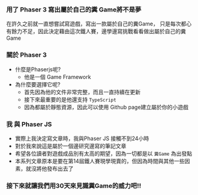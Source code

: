 ### 用了 Phaser 3 寫出屬於自己的糞 Game將不是夢
 在許久之前就一直想嘗試寫遊戲，寫出一款屬於自己的糞Game，
 只是每次都心有餘力不足，因此決定藉由這次鐵人賽，邊學邊寫挑戰看看做出屬於自己的糞Game

### 關於 Phaser 3
- 什麼是Phaserjs呢?
  - 他是一個 Game Framework
- 為什麼要選擇它呢?
  - 首先因為他的文件非常完整，而且一直持續在更新
  - 接下來最重要的是他還支持 `TypeScript`
  - 因為都屬於靜態資源，因此可以使用 Github page建立屬於你的小遊戲

### 我 與 Phaser JS
- 實際上我決定寫文章時，我與Phaser JS 接觸不到24小時
- 對於我來說這是屬於一個邊研究邊寫的筆記文章
- 希望各位讀者對遊戲成品別有太高的期望，因為一切都是以 `糞Game` 為出發點
- 本系列文章原本是要在第14屆鐵人賽現學現賣的，但因為時間與其他一些因素，就沒將他發布出去了

### 接下來就讓我們用30天來見識糞Game的威力吧!!
